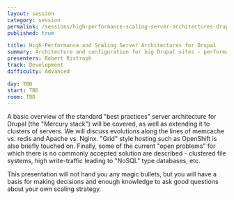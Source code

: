 ```yaml
---
layout: session
category: session
permalink: /sessions/high-performance-scaling-server-architectures-drupal
published: true

title: High-Performance and Scaling Server Architectures for Drupal
summary: Architecture and configuration for big Drupal sites - performance, scaling, and redundancy.
presenters: Robert Ristroph
track: Development
difficulty: Advanced

day: TBD
start: TBD
room: TBD
---
```


A basic overview of the standard "best practices" server architecture for Drupal (the "Mercury stack") will be covered, as well as extending it to clusters of servers. We will discuss evolutions along the lines of memcache vs. redis and Apache vs. Nginx.  "Grid" style hosting such as OpenShift is also briefly touched on. Finally, some of the current "open problems" for which there is no commonly accepted solution are described - clustered file systems, high write-traffic leading to "NoSQL" type databases, etc.

This presentation will not hand you any magic bullets, but you will have a basis for making decisions and enough knowledge to ask good questions about your own scaling strategy.

